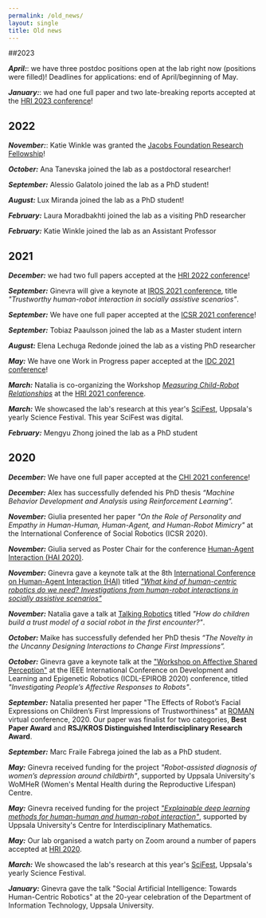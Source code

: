 ```yaml
---
permalink: /old_news/
layout: single
title: Old news
---
```


##2023

***April:***: we have three postdoc positions open at the lab right now (positions were filled)! Deadlines for applications: end of April/beginning of May.

***January:***: we had one full paper and two late-breaking reports accepted at the [HRI 2023 conference](https://humanrobotinteraction.org/2023/)!


## 2022

***November:***: Katie Winkle was granted the [Jacobs Foundation Research Fellowship](https://jacobsfoundation.org/activity/jacobs-foundation-research-fellowship-program/)!

***October:*** Ana Tanevska joined the lab as a postdoctoral researcher!

***September:*** Alessio Galatolo joined the lab as a PhD student!

***August:*** Lux Miranda joined the lab as a PhD student!

***February:*** Laura Moradbakhti joined the lab as a visiting PhD researcher 

***February:*** Katie Winkle joined the lab as an Assistant Professor


## 2021

***December:*** we had two full papers accepted at the [HRI 2022 conference](https://humanrobotinteraction.org/2022/)! 

***September:*** Ginevra will give a keynote at [IROS 2021 conference](https://iros2021.gcon.me/page/plenaries-and-keynotes), title *"Trustworthy human-robot interaction in socially assistive scenarios"*.

***September:*** We have one full paper accepted at the [ICSR 2021 conference](https://www.colips.org/conferences/icsr2021/wp/)! 

***September:*** Tobiaz Paaulsson joined the lab as a Master student intern

***August:*** Elena Lechuga Redonde joined the lab as a visting PhD researcher

***May:*** We have one Work in Progress paper accepted at the [IDC 2021 conference](https://idc.acm.org/2021/)! 

***March:*** Natalia is co-organizing the Workshop [*Measuring Child-Robot Relationships*](https://child-robot-interaction.github.io) at the [HRI 2021 conference](https://humanrobotinteraction.org/2021/).

***March:*** We showcased the lab's research at this year's [SciFest](https://www.scifest.uu.se), Uppsala's yearly Science Festival. This year SciFest was digital. 

***February:*** Mengyu Zhong joined the lab as a PhD student


## 2020

***December:*** We have one full paper accepted at the [CHI 2021 conference](https://chi2021.acm.org)! 
 
***December:*** Alex has successfully defended his PhD thesis *“Machine Behavior Development and Analysis using Reinforcement Learning”.*

***November:*** Giulia presented her paper *"On the Role of Personality and Empathy in Human-Human, Human-Agent, and Human-Robot Mimicry"* at the International Conference of Social Robotics (ICSR 2020).

***November:*** Giulia served as Poster Chair for the conference [Human-Agent Interaction (HAI 2020)](http://hai-conference.net/hai2020/keynote-speakers/).

***November:*** Ginevra gave a keynote talk at the 8th [International Conference on Human-Agent Interaction (HAI)](http://hai-conference.net/hai2020/keynote-speakers/) titled [*"What kind of human-centric robotics do we need? Investigations from human-robot interactions in socially assistive scenarios"*](https://dl.acm.org/doi/abs/10.1145/3406499.3422313)

***November:*** Natalia gave a talk at [Talking Robotics](https://talking-robotics.github.io/session_details/natalia.html) titled *"How do children build a trust model of a social robot in the first encounter?"*. 

***October:*** Maike has successfully defended her PhD thesis *“The Novelty in the Uncanny Designing Interactions to Change First Impressions”.*

***October:*** Ginevra gave a keynote talk at the ["Workshop on Affective Shared Perception"](https://www.whisperproject.eu/wasp2020) at the IEEE International Conference on Development and Learning and Epigenetic Robotics (ICDL-EPIROB 2020) conference, titled *"Investigating People’s Affective Responses to Robots"*.

***September:*** Natalia presented her paper "The Effects of Robot’s Facial Expressions on Children’s First Impressions of Trustworthiness" at [ROMAN](http://ro-man2020.unina.it/index.php) virtual conference, 2020. Our paper was finalist for two categories, **Best Paper Award** and **RSJ/KROS Distinguished Interdisciplinary Research Award**. 

***September:*** Marc Fraile Fabrega joined the lab as a PhD student.

***May:*** Ginevra received funding for the project *"Robot-assisted diagnosis of women’s depression around childbirth"*, supported by Uppsala University's WoMHeR (Women's Mental Health during the Reproductive Lifespan) Centre.

***May:*** Ginevra received funding for the project [*"Explainable deep learning methods for human-human and human-robot interaction"*](https://www.math.uu.se/research/cim/), supported by Uppsala University's Centre for Interdisciplinary Mathematics.

***May:*** Our lab organised a watch party on Zoom around a number of papers accepted at [HRI 2020](http://humanrobotinteraction.org/2020/).

***March:*** We showcased the lab's research at this year's [SciFest](https://www.scifest.uu.se), Uppsala's yearly Science Festival.

***January:*** Ginevra gave the talk "Social Artificial Intelligence: Towards Human-Centric Robotics" at the 20-year celebration of the Department of Information Technology, Uppsala University.

